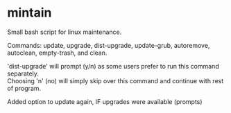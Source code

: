 # mintain
Small bash script for linux maintenance.

Commands: update, upgrade, dist-upgrade, update-grub, autoremove, autoclean, empty-trash, and clean.

'dist-upgrade' will prompt (y/n) as some users prefer to run this command separately.  
Choosing 'n' (no) will simply skip over this command and continue with rest of program.  

Added option to update again, IF upgrades were available (prompts)
